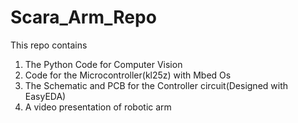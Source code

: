 # Scara_Arm_Repo
This repo contains 
1. The Python Code for Computer Vision
2. Code for the Microcontroller(kl25z) with Mbed Os
3. The Schematic and PCB for the Controller circuit(Designed with EasyEDA) 
4. A video presentation of robotic arm
